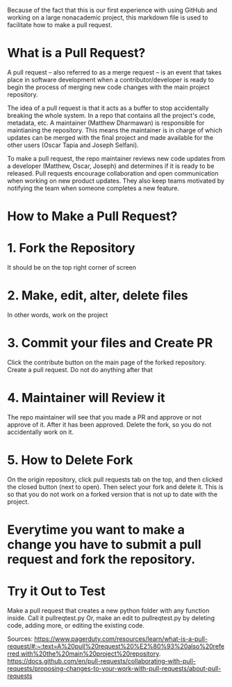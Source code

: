 Because of the fact that this is our first experience with using GitHub and working on a large nonacademic project, this markdown file is used to facilitate how to make
a pull request.

# What is a Pull Request?

A pull request – also referred to as a merge request – is an event that takes place in software development when a contributor/developer is ready to begin the process 
of merging new code changes with the main project repository.

The idea of a pull request is that it acts as a buffer to stop accidentally breaking the whole system. In a repo that contains all the project's code, metadata, etc.
A maintainer (Matthew Dharmawan) is responsible for maintianing the repository. This means the maintainer is in charge of which updates can be merged with the final 
project and made available for the other users (Oscar Tapia and Joseph Selfani). 

To make a pull request, the repo maintainer reviews new code updates from a developer (Matthew, Oscar, Joseph) and determines if it is ready to be released. Pull requests
encourage collaboration and open communication when working on new product updates. They also keep teams motivated by notifying the team when someone completes a new feature.

# How to Make a Pull Request?

# 1. Fork the Repository
It should be on the top right corner of screen

# 2. Make, edit, alter, delete files
In other words, work on the project

# 3. Commit your files and Create PR
Click the contribute button on the main page of the forked repository. Create a pull request. Do not do anything after that

# 4. Maintainer will Review it
The repo maintainer will see that you made a PR and approve or not approve of it. After it has been approved. Delete the fork, so you do not accidentally work on it.

# 5. How to Delete Fork
On the origin repository, click pull requests tab on the top, and then clicked the closed button (next to open). Then select your fork and delete it. This is so that you do not work on a forked version that is not up to date with the project.


# Everytime you want to make a change you have to submit a pull request and fork the repository.


# Try it Out to Test
Make a pull request that creates a new python folder with any function inside. Call it pullreqtest.py
Or, make an edit to pullreqtest.py by deleting code, adding more, or editing the existing code.

Sources:
https://www.pagerduty.com/resources/learn/what-is-a-pull-request/#:~:text=A%20pull%20request%20%E2%80%93%20also%20referred,with%20the%20main%20project%20repository.
https://docs.github.com/en/pull-requests/collaborating-with-pull-requests/proposing-changes-to-your-work-with-pull-requests/about-pull-requests
